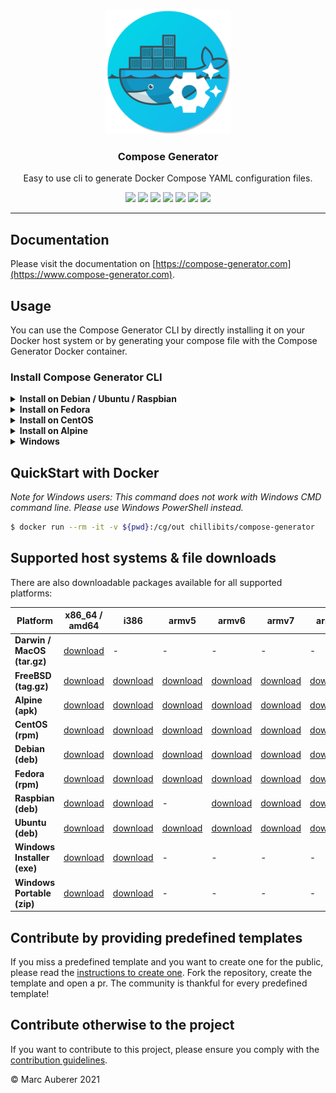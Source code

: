 <p align="center">
  <img alt="Compose Generator Logo" src="./docs/docs/static/avatar.png" height="200" />
  <h3 align="center">Compose Generator</h3>
  <p align="center">Easy to use cli to generate Docker Compose YAML configuration files.</p>
  <p align="center">
    <a target="_blank" href="https://github.com/compose-generator/compose-generator/releases/latest"><img src="https://img.shields.io/github/v/release/compose-generator/compose-generator?include_prereleases"></a>
    <a target="_blank" href="https://hub.docker.com/r/chillibits/compose-generator"><img src="https://img.shields.io/docker/pulls/chillibits/compose-generator"></a>
    <a target="_blank" href="./.github/workflows/ci.yml"><img src="https://github.com/compose-generator/compose-generator/workflows/Go%20CI/badge.svg"></a>
    <a target="_blank" href="./.github/workflows/codeql-analysis.yml"><img src="https://github.com/compose-generator/compose-generator/actions/workflows/codeql-analysis.yml/badge.svg"></a>
    <a target="_blank" href="https://goreportcard.com/report/github.com/compose-generator/compose-generator"><img src="https://goreportcard.com/badge/github.com/compose-generator/compose-generator"></a>
    <a target="_blank" href="https://makeapullrequest.com"><img src="https://img.shields.io/badge/PRs-welcome-brightgreen.svg"></a>
    <a target="_blank" href="./LICENSE.md"><img src="https://img.shields.io/github/license/compose-generator/compose-generator"></a>
  </p>
</p>

---

## Documentation
Please visit the documentation on [https://compose-generator.com](https://www.compose-generator.com).

## Usage
You can use the Compose Generator CLI by directly installing it on your Docker host system or by generating your compose file with the Compose Generator Docker container.

### Install Compose Generator CLI
<details><summary><b>Install on Debian / Ubuntu / Raspbian</b></summary>
<p>

### Install
```sh
$ sudo apt-get update
$ sudo apt-get install apt-transport-https ca-certificates curl \
    gnupg-agent software-properties-common lsb-release
$ curl -fsSL https://repo.chillibits.com/artifactory/debian/gpg | \
    sudo apt-key add -
$ sudo add-apt-repository "deb https://repo.chillibits.com/artifactory/debian \
    $(lsb_release -cs) main"
$ sudo sudo apt-get update
$ sudo apt-get install compose-generator
```
### Use
```sh
$ compose-generator
```

</p>
</details>

<details><summary><b>Install on Fedora</b></summary>
<p>

### Install
```sh
$ sudo dnf -y install dnf-plugins-core
$ sudo dnf config-manager --add-repo \
    https://repo.chillibits.com/artifactory/rpm/chillibits.repo
$ sudo dnf install compose-generator
```
### Use
```sh
$ compose-generator
```

</p>
</details>

<details><summary><b>Install on CentOS</b></summary>
<p>

### Install
```sh
$ sudo yum install -y yum-utils
$ sudo yum-config-manager --add-repo \
    https://repo.chillibits.com/artifactory/rpm/chillibits.repo
$ sudo yum install compose-generator
```
### Use
```sh
$ compose-generator
```

</p>
</details>

<details><summary><b>Install on Alpine</b></summary>
<p>

### Install
```sh
$ apk update
$ sh -c "echo 'https://repo.chillibits.com/artifactory/alpine/$(cat \
    /etc/os-release | grep VERSION_ID | cut -d "=" -f2 | cut -d "." \
    -f1,2)/main'" >> /etc/apk/repositories
$ wget -O /etc/apk/keys/alpine.rsa.pub \
    https://repo.chillibits.com/artifactory/alpine/alpine.rsa.pub
$ apk add compose-generator
```
If there occure any errors on the last step, please try the following instead
```sh
$ apk add compose-generator --allow-untrusted
```
### Use
```sh
$ compose-generator
```

</p>
</details>

<details><summary><b>Windows</b></summary>
<p>

### Install
Compose Generator gets distributed for Windows via the new Windows package manager called [winget](https://github.com/microsoft/winget-cli). In the future, winget will be available for download in the Microsoft Store. Currently, the easiest way to install winget is, to download it manually from GitHub. Visit the [installation instruction](https://github.com/microsoft/winget-cli#installing-the-client) from Microsoft. <br>
As soon as the Windows package manager is installed on your Windows machine, you can open powershell and execute this installation command: <br>
```sh
$ winget install ChilliBits.ComposeGenerator
```
After installing Compose Generator, you should restart your powershell instance to make it reload the available commands.
### Use
```sh
$ compose-generator
```
    
</p>
</details>

## QuickStart with Docker
*Note for Windows users: This command does not work with Windows CMD command line. Please use Windows PowerShell instead.*

```sh
$ docker run --rm -it -v ${pwd}:/cg/out chillibits/compose-generator
```

## Supported host systems & file downloads
There are also downloadable packages available for all supported platforms:

| **Platform**                | **x86_64 / amd64**                                                                     | **i386**                                                                             | **armv5**                                                                              | **armv6**                                                                              | **armv7**                                                                              | **arm64**                                                                              |
|-----------------------------|----------------------------------------------------------------------------------------|--------------------------------------------------------------------------------------|----------------------------------------------------------------------------------------|----------------------------------------------------------------------------------------|----------------------------------------------------------------------------------------|----------------------------------------------------------------------------------------|
| **Darwin / MacOS (tar.gz)** | [download](../../releases/download/0.4.0/compose-generator_0.4.0_darwin_amd64.tar.gz)  | -                                                                                    | -                                                                                      | -                                                                                      | -                                                                                      | -                                                                                      |
| **FreeBSD (tag.gz)**        | [download](../../releases/download/0.4.0/compose-generator_0.4.0_freebsd_amd64.tar.gz) | [download](../../releases/download/0.4.0/compose-generator_0.4.0_freebsd_386.tar.gz) | [download](../../releases/download/0.4.0/compose-generator_0.4.0_freebsd_armv5.tar.gz) | [download](../../releases/download/0.4.0/compose-generator_0.4.0_freebsd_armv6.tar.gz) | [download](../../releases/download/0.4.0/compose-generator_0.4.0_freebsd_armv7.tar.gz) | [download](../../releases/download/0.4.0/compose-generator_0.4.0_freebsd_arm64.tar.gz) |
| **Alpine (apk)**            | [download](../../releases/download/0.4.0/compose-generator_0.4.0_linux_amd64.apk)      | [download](../../releases/download/0.4.0/compose-generator_0.4.0_linux_386.apk)      | [download](../../releases/download/0.4.0/compose-generator_0.4.0_linux_armv5.apk)      | [download](../../releases/download/0.4.0/compose-generator_0.4.0_linux_armv6.apk)      | [download](../../releases/download/0.4.0/compose-generator_0.4.0_linux_armv7.apk)      | [download](../../releases/download/0.4.0/compose-generator_0.4.0_linux_arm64.apk)      |
| **CentOS (rpm)**            | [download](../../releases/download/0.4.0/compose-generator_0.4.0_linux_amd64.rpm)      | [download](../../releases/download/0.4.0/compose-generator_0.4.0_linux_386.rpm)      | [download](../../releases/download/0.4.0/compose-generator_0.4.0_linux_armv5.rpm)      | [download](../../releases/download/0.4.0/compose-generator_0.4.0_linux_armv6.rpm)      | [download](../../releases/download/0.4.0/compose-generator_0.4.0_linux_armv7.rpm)      | [download](../../releases/download/0.4.0/compose-generator_0.4.0_linux_arm64.rpm)      |
| **Debian (deb)**            | [download](../../releases/download/0.4.0/compose-generator_0.4.0_linux_amd64.deb)      | [download](../../releases/download/0.4.0/compose-generator_0.4.0_linux_386.deb)      | [download](../../releases/download/0.4.0/compose-generator_0.4.0_linux_armv5.deb)      | [download](../../releases/download/0.4.0/compose-generator_0.4.0_linux_armv6.deb)      | [download](../../releases/download/0.4.0/compose-generator_0.4.0_linux_armv7.deb)      | [download](../../releases/download/0.4.0/compose-generator_0.4.0_linux_arm64.deb)      |
| **Fedora (rpm)**            | [download](../../releases/download/0.4.0/compose-generator_0.4.0_linux_amd64.rpm)      | [download](../../releases/download/0.4.0/compose-generator_0.4.0_linux_386.rpm)      | [download](../../releases/download/0.4.0/compose-generator_0.4.0_linux_armv5.rpm)      | [download](../../releases/download/0.4.0/compose-generator_0.4.0_linux_armv6.rpm)      | [download](../../releases/download/0.4.0/compose-generator_0.4.0_linux_armv7.rpm)      | [download](../../releases/download/0.4.0/compose-generator_0.4.0_linux_arm64.rpm)      |
| **Raspbian (deb)**          | [download](../../releases/download/0.4.0/compose-generator_0.4.0_linux_amd64.deb)      | [download](../../releases/download/0.4.0/compose-generator_0.4.0_linux_386.deb)      | -                                                                                      | [download](../../releases/download/0.4.0/compose-generator_0.4.0_linux_armv6.deb)      | [download](../../releases/download/0.4.0/compose-generator_0.4.0_linux_armv7.deb)      | [download](../../releases/download/0.4.0/compose-generator_0.4.0_linux_arm64.deb)      |
| **Ubuntu (deb)**            | [download](../../releases/download/0.4.0/compose-generator_0.4.0_linux_amd64.deb)      | [download](../../releases/download/0.4.0/compose-generator_0.4.0_linux_386.deb)      | [download](../../releases/download/0.4.0/compose-generator_0.4.0_linux_armv5.deb)      | [download](../../releases/download/0.4.0/compose-generator_0.4.0_linux_armv6.deb)      | [download](../../releases/download/0.4.0/compose-generator_0.4.0_linux_armv7.deb)      | [download](../../releases/download/0.4.0/compose-generator_0.4.0_linux_arm64.deb)      |
| **Windows Installer (exe)** | [download](../../releases/download/0.4.0/ComposeGenerator_0.4.0_x64_Setup.exe)         | [download](../../releases/download/0.4.0/ComposeGenerator_0.4.0_x86_Setup.exe)       | -                                                                                      | -                                                                                      | -                                                                                      | -                                                                                      |
| **Windows Portable (zip)**  | [download](../../releases/download/0.4.0/compose-generator_0.4.0_windows_amd64.zip)    | [download](../../releases/download/0.4.0/compose-generator_0.4.0_windows_386.zip)    | -                                                                                      | -                                                                                      | -                                                                                      | -                                                                                      |

## Contribute by providing predefined templates
If you miss a predefined template and you want to create one for the public, please read the [instructions to create one](./predefined-templates/README.md). Fork the repository, create the template and open a pr.
The community is thankful for every predefined template!

## Contribute otherwise to the project
If you want to contribute to this project, please ensure you comply with the [contribution guidelines](CONTRIBUTING.md).

© Marc Auberer 2021